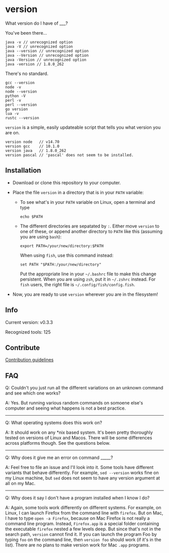 # version
What version do I have of ___?

You've been there...

```
java -v // unrecognized option
java -V // unrecognized option
java --version // unrecognized option
java --Version // unrecognized option
java -Version // unrecognized option
java -version // 1.8.0_262
```

There's no standard.

```
gcc --version
node -v
node --version
python -V
perl -v
perl --version
go version
lua -v
rustc --version
```

`version` is a simple, easily updateable script that tells you what version you are on.

```
version node   // v14.70
version gcc    // 10.1.0
version java   // 1.8.0_262
version pascal // 'pascal' does not seem to be installed.
```
## Installation

- Download or clone this repository to your computer.
- Place the file `version` in a directory that is in your `PATH` variable:

    - To see what's in your `PATH` variable on Linux, open a terminal and type

        ```
        echo $PATH
        ```

    - The different directories are sepatated by `:`. Either move `version` to one of these, or append another directory to `PATH` like this (assuming you are using `bash`):

        ```
        export PATH=/your/new/directory:$PATH
        ```

        When using `fish`, use this command instead:

        ```
        set PATH "$PATH:/your/new/directory"
        ```

        Put the appropriate line in your `~/.bashrc` file to make this change persistent.
        When you are using `zsh`, put it in `~/.zshrc` instead.
        For `fish` users, the right file is `~/.config/fish/config.fish`.

- Now, you are ready to use `version` wherever you are in the filesystem!

## Info
Current version: v0.3.3

Recognized tools: 125

## Contribute

[Contribution guidelines](contributions.md)

## FAQ

Q: Couldn't you just run all the different variations on an unknown command and see which one works?

A: Yes. But running various random commands on somoene else's computer and seeing what happens is not a best practice.

---

Q: What operating systems does this work on?

A: It should work on any \*nix based system. It's been pretty thoroughly tested on versions of Linux and Macos. There will be some differences across platforms though. See the questions below.

---

Q: Why does it give me an error on command _____?

A: Feel free to file an issue and I'll look into it. Some tools have different variants that behave differently. For example, `sed --version` works fine on my Linux machine, but `sed` does not seem to have any version argument at all on my Mac.

---

Q: Why does it say I don't have a program installed when I know I do?

A: Again, some tools work differently on different systems. For example, on Linux, I can launch Firefox from the command line with `firefox`. But on Mac, I have to type `open -a Firefox`, because on Mac Firefox is not really a command line program. Instead, `Firefox.app` is a special folder containing the executable `firefox` nested a few levels deep. But since that's not in the search path, `version` cannot find it. If you can launch the program Foo by typing `foo` on the command line, then `version foo` should work (if it's in the list). There are no plans to make version work for Mac `.app` programs.
